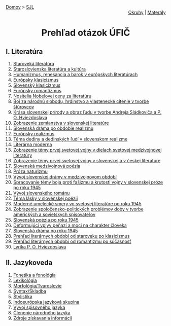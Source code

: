 <div align="center">
    <div align="left">
        <a href="/README.md">Domov</a>
        >
        <a href="./SLOVENCINA.md">SJL</a>
    </div>
    <div align="right">
        <a href="./ustne-okruhy.org.md">Okruhy</a>
        |
        <a href="https://drive.google.com/drive/folders/">Materály</a>
    </div>

# Prehľad otázok ÚFIČ
</div>

## I. Literatúra
<ol>
    <li>
        <a href="./UstneOkruhy/01.md">Staroveká literatúra</a>
    </li><li>
        <a href="./UstneOkruhy/02.md">Staroslovienska literatúra a kultúra</a>    
    </li><li>
        <a href="./UstneOkruhy/03.md">Humanizmus, renesancia a barok v európskych literatúrach</a>
    </li><li>
        <a href="./UstneOkruhy/04.md">Európsky klasicizmus</a>
    </li><li>    
        <a href="./UstneOkruhy/05.md">Slovenský klasicizmus</a>
    </li><li>
        <a href="./UstneOkruhy/06.md">Európsky romantizmus</a>
    </li><li>
        <a href="./UstneOkruhy/07.md">Nositelia Nobelovej ceny za literatúru</a>
    </li><li>
        <a href="./UstneOkruhy/08.md">Boj za národnú slobodu, hrdinstvo a vlastenecké cítenie v tvorbe štúrovcov</a>
    </li><li>
        <a href="./UstneOkruhy/09.md">Krása slovenskej prírody a obraz ľudu v tvorbe Andreja Sládkoviča a P. O. Hviezdoslava</a>
    </li><li>
        <a href="./UstneOkruhy/10.md">Zobrazenie zemianstva v slovenskej literatúre</a>
    </li><li>
        <a href="./UstneOkruhy/11.md">Slovenská dráma po obdobie realizmu</a>
    </li><li>
        <a href="./UstneOkruhy/12.md">Európsky realizmus</a>
    </li><li>
        <a href="./UstneOkruhy/13.md">Téma dediny a dedinských ľudí v slovenskom realizme</a>
    </li><li>
        <a href="./UstneOkruhy/14.md">Literárna moderna</a>
    </li><li>
        <a href="./UstneOkruhy/15.md">Zobrazenie témy prvej svetovej vojny v dielach svetovej medzivojnovej literatúry</a>
    </li><li>
        <a href="./UstneOkruhy/16.md">Zobrazenie témy prvej svetovej vojny v slovenskej a v českej literatúre</a>
    </li><li>
        <a href="./UstneOkruhy/17.md">Slovenská medzivojnová poézia</a>
    </li><li>
        <a href="./UstneOkruhy/18.md">Próza naturizmu</a>
    </li><li>
        <a href="./UstneOkruhy/19.md">Vývoj slovenskej drámy v medzivojnovom období</a>
    </li><li>
        <a href="./UstneOkruhy/20.md">Spracovanie témy boja proti fašizmu a krutosti vojny v slovenskej próze po roku 1945</a>
    </li><li>
        <a href="./UstneOkruhy/21.md">Vývoj slovenského románu</a>
    </li><li>
        <a href="./UstneOkruhy/22.md">Téma lásky v slovenskej poézii</a>
    </li><li>
        <a href="./UstneOkruhy/23.md">Moderné umelecké smery vo svetovej literatúre po roku 1945</a>
    </li><li>
        <a href="./UstneOkruhy/24.md">Zobrazenie spoločensko-politických problémov doby v tvorbe amerických a sovietskych spisovateľov</a>
    </li><li>
        <a href="./UstneOkruhy/25.md">Slovenská poézia po roku 1945</a>
    </li><li>
        <a href="./UstneOkruhy/26.md">Deformujúci vplyv peňazí a moci na charakter človeka</a>
    </li><li>
        <a href="./UstneOkruhy/27.md">Slovenská dráma po roku 1945</a>
    </li><li>
        <a href="./UstneOkruhy/28.md">Prehľad literárnych období od staroveku po klasicizmus</a>
    </li><li>
        <a href="./UstneOkruhy/29.md">Prehľad literárnych období od romantizmu po súčasnosť</a>
    </li><li>
        <a href="./UstneOkruhy/30.md">Lyrika P. O. Hviezdoslava</a>
    </li>
</ol>



## II. Jazykoveda
<ol>
    <li>
        <a href="./UstneOkruhy/jazyk-1.md">Fonetika a fonológia</a>
    </li><li>
        <a href="./UstneOkruhy/jazyk-2.md">Lexikológia</a>
    </li><li>
        <a href="./UstneOkruhy/jazyk-3.md">Morfológia/Tvaroslovie</a>
    </li><li>
        <a href="./UstneOkruhy/jazyk-4.md">Syntax/Skladba</a>
    </li><li>
        <a href="./UstneOkruhy/jazyk-5.md">Štylistika</a>
    </li><li>
        <a href="./UstneOkruhy/jazyk-6.md">Indoeurópska jazyková skupina</a>
    </li><li>
        <a href="./UstneOkruhy/jazyk-7.md">Vývoj spisovného jazyka</a>
    </li><li>
        <a href="./UstneOkruhy/jazyk-8.md">Členenie národného jazyka</a>
    </li><li>
        <a href="./UstneOkruhy/jazyk-9.md">Zdroje získavania informácií</a>
    </li>
<ol>